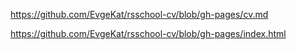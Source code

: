 https://github.com/EvgeKat/rsschool-cv/blob/gh-pages/cv.md

https://github.com/EvgeKat/rsschool-cv/blob/gh-pages/index.html
